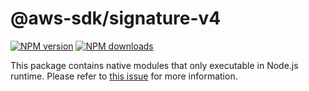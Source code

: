 # @aws-sdk/signature-v4

[![NPM version](https://img.shields.io/npm/v/@aws-sdk/signature-v4-crt/latest.svg)](https://www.npmjs.com/package/@aws-sdk/signature-v4-crt)
[![NPM downloads](https://img.shields.io/npm/dm/@aws-sdk/signature-v4-crt.svg)](https://www.npmjs.com/package/@aws-sdk/signature-v4-crt)

This package contains native modules that only executable in Node.js runtime.
Please refer to [this issue](https://github.com/aws/aws-sdk-js-v3/issues/2822) for more information.
